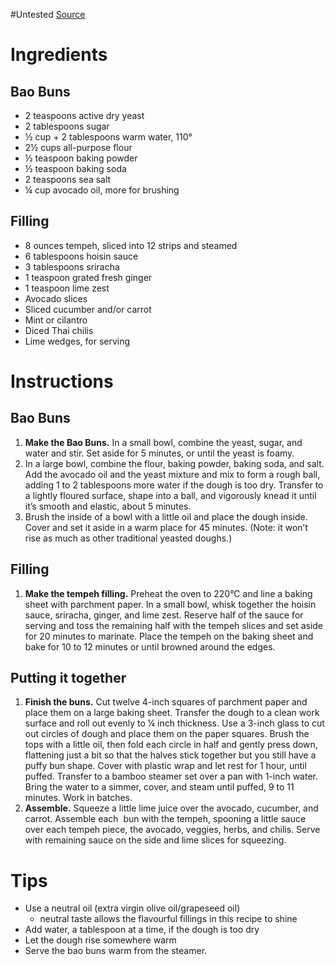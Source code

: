 #Untested 
[Source](https://www.loveandlemons.com/bao-buns/#wprm-recipe-container-44542)
# Ingredients
## Bao Buns
- 2 teaspoons active dry yeast
- 2 tablespoons sugar
- ½ cup + 2 tablespoons warm water, 110°
- 2½ cups all-purpose flour
- ½ teaspoon baking powder
- ½ teaspoon baking soda
- 2 teaspoons sea salt
- ¼ cup avocado oil, more for brushing
## Filling
- 8 ounces tempeh, sliced into 12 strips and steamed
- 6 tablespoons hoisin sauce
- 3 tablespoons sriracha
- 1 teaspoon grated fresh ginger
- 1 teaspoon lime zest
- Avocado slices
- Sliced cucumber and/or carrot
- Mint or cilantro
- Diced Thai chilis
- Lime wedges, for serving
# Instructions

## Bao Buns
1. **Make the Bao Buns.** In a small bowl, combine the yeast, sugar, and water and stir. Set aside for 5 minutes, or until the yeast is foamy.
2. In a large bowl, combine the flour, baking powder, baking soda, and salt. Add the avocado oil and the yeast mixture and mix to form a rough ball, adding 1 to 2 tablespoons more water if the dough is too dry. Transfer to a lightly floured surface, shape into a ball, and vigorously knead it until it’s smooth and elastic, about 5 minutes.
3. Brush the inside of a bowl with a little oil and place the dough inside. Cover and set it aside in a warm place for 45 minutes. (Note: it won’t rise as much as other traditional yeasted doughs.)
## Filling
1. **Make the tempeh filling.** Preheat the oven to 220°C and line a baking sheet with parchment paper. In a small bowl, whisk together the hoisin sauce, sriracha, ginger, and lime zest. Reserve half of the sauce for serving and toss the remaining half with the tempeh slices and set aside for 20 minutes to marinate. Place the tempeh on the baking sheet and bake for 10 to 12 minutes or until browned around the edges.
## Putting it together
1. **Finish the buns.** Cut twelve 4-inch squares of parchment paper and place them on a large baking sheet. Transfer the dough to a clean work surface and roll out evenly to ¼ inch thickness. Use a 3-inch glass to cut out circles of dough and place them on the paper squares. Brush the tops with a little oil, then fold each circle in half and gently press down, flattening just a bit so that the halves stick together but you still have a puffy bun shape. Cover with plastic wrap and let rest for 1 hour, until puffed. Transfer to a bamboo steamer set over a pan with 1-inch water. Bring the water to a simmer, cover, and steam until puffed, 9 to 11 minutes. Work in batches. 
2. **Assemble.** Squeeze a little lime juice over the avocado, cucumber, and carrot. Assemble each  bun with the tempeh, spooning a little sauce over each tempeh piece, the avocado, veggies, herbs, and chilis. Serve with remaining sauce on the side and lime slices for squeezing.

# Tips
- Use a neutral oil (extra virgin olive oil/grapeseed oil)
	- neutral taste allows the flavourful fillings in this recipe to shine
- Add water, a tablespoon at a time, if the dough is too dry
- Let the dough rise somewhere warm
- Serve the bao buns warm from the steamer.